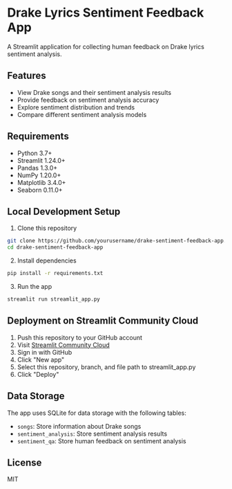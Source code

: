 # Drake Lyrics Sentiment Feedback App

A Streamlit application for collecting human feedback on Drake lyrics sentiment analysis.

## Features

- View Drake songs and their sentiment analysis results
- Provide feedback on sentiment analysis accuracy
- Explore sentiment distribution and trends
- Compare different sentiment analysis models

## Requirements

- Python 3.7+
- Streamlit 1.24.0+
- Pandas 1.3.0+
- NumPy 1.20.0+
- Matplotlib 3.4.0+
- Seaborn 0.11.0+

## Local Development Setup

1. Clone this repository
```bash
git clone https://github.com/yourusername/drake-sentiment-feedback-app.git
cd drake-sentiment-feedback-app
```

2. Install dependencies
```bash
pip install -r requirements.txt
```

3. Run the app
```bash
streamlit run streamlit_app.py
```

## Deployment on Streamlit Community Cloud

1. Push this repository to your GitHub account
2. Visit [Streamlit Community Cloud](https://streamlit.io/cloud)
3. Sign in with GitHub
4. Click "New app"
5. Select this repository, branch, and file path to streamlit_app.py
6. Click "Deploy"

## Data Storage

The app uses SQLite for data storage with the following tables:
- `songs`: Store information about Drake songs
- `sentiment_analysis`: Store sentiment analysis results
- `sentiment_qa`: Store human feedback on sentiment analysis

## License

MIT
